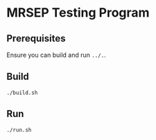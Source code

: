 # MRSEP Testing Program

## Prerequisites
Ensure you can build and run `../.`.

## Build
```
./build.sh
```

## Run
```
./run.sh
```
